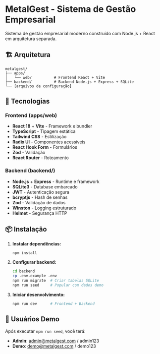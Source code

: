 # MetalGest - Sistema de Gestão Empresarial

Sistema de gestão empresarial moderno construído com Node.js + React em arquitetura separada.

## 🏗️ Arquitetura

```
metalgest/
├── apps/
│   └── web/          # Frontend React + Vite
├── backend/          # Backend Node.js + Express + SQLite  
└── [arquivos de configuração]
```

## 🚀 Tecnologias

### Frontend (apps/web)
- **React 18** + **Vite** - Framework e bundler
- **TypeScript** - Tipagem estática
- **Tailwind CSS** - Estilização
- **Radix UI** - Componentes acessíveis
- **React Hook Form** - Formulários
- **Zod** - Validação
- **React Router** - Roteamento

### Backend (backend/)
- **Node.js** + **Express** - Runtime e framework
- **SQLite3** - Database embarcado
- **JWT** - Autenticação segura
- **bcryptjs** - Hash de senhas
- **Zod** - Validação de dados
- **Winston** - Logging estruturado
- **Helmet** - Segurança HTTP

## 📦 Instalação

1. **Instalar dependências:**
   ```bash
   npm install
   ```

2. **Configurar backend:**
   ```bash
   cd backend
   cp .env.example .env
   npm run migrate  # Criar tabelas SQLite
   npm run seed     # Popular com dados demo
   ```

3. **Iniciar desenvolvimento:**
   ```bash
   npm run dev      # Frontend + Backend
   ```

## 🔐 Usuários Demo

Após executar `npm run seed`, você terá:
- **Admin**: admin@metalgest.com / admin123
- **Demo**: demo@metalgest.com / demo123
